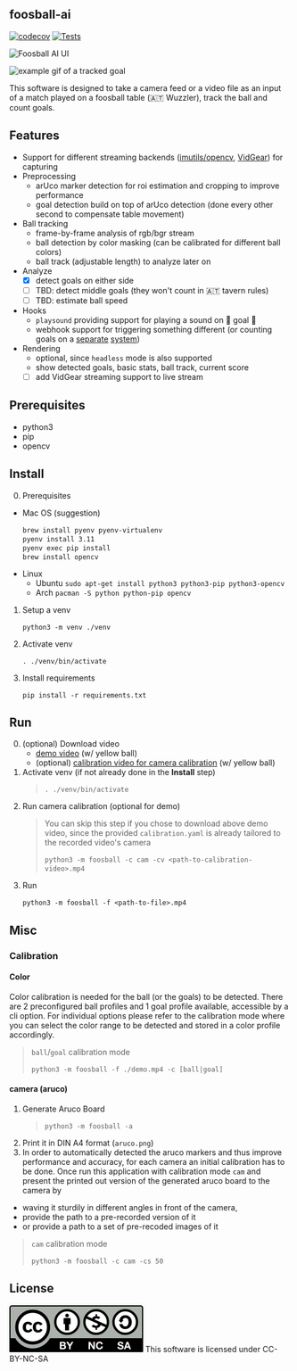 ## foosball-ai
[![codecov](https://codecov.io/gh/DarwinsBuddy/foosball-ai/branch/main/graph/badge.svg?token=ACYNOG1WFW)](https://codecov.io/gh/DarwinsBuddy/foosball-ai)
[![Tests](https://github.com/DarwinsBuddy/foosball-ai/actions/workflows/test.yml/badge.svg)](https://github.com/DarwinsBuddy/foosball-ai/actions/workflows/test.yml)

![Foosball AI UI](assets/bitmap.png)

<img alt="example gif of a tracked goal" src="https://github.com/DarwinsBuddy/foosball-ai/blob/main/misc/example.gif" width="25%" height="25%"/>

This software is designed to take a camera feed or a video file as an input of a match played
on a foosball table (🇦🇹 Wuzzler), track the ball and count goals.

## Features

* Support for different streaming backends ([imutils/opencv](https://docs.opencv.org/4.x/d8/dfe/classcv_1_1VideoCapture.html), [VidGear](https://abhitronix.github.io/vidgear/latest/)) for capturing
* Preprocessing
  * arUco marker detection for roi estimation and cropping to improve performance
  * goal detection build on top of arUco detection (done every other second to compensate table movement)
* Ball tracking
  * frame-by-frame analysis of rgb/bgr stream
  * ball detection by color masking (can be calibrated for different ball colors)
  * ball track (adjustable length) to analyze later on
* Analyze
  * [X] detect goals on either side
  * [ ] TBD: detect middle goals (they won't count in 🇦🇹 tavern rules)
  * [ ] TBD: estimate ball speed
* Hooks
  * `playsound` providing support for playing a sound on 📢 goal 🎉
  * webhook support for triggering something different (or counting goals on a [separate](https://github.com/5GS/foosball) [system](https://github.com/5GS/foosball-ui))
* Rendering
  * optional, since `headless` mode is also supported
  * show detected goals, basic stats, ball track, current score
  * [ ] add VidGear streaming support to live stream

## Prerequisites
* python3  
* pip
* opencv
  
## Install  

0. Prerequisites
  * Mac OS (suggestion)
    ```commandline
    brew install pyenv pyenv-virtualenv
    pyenv install 3.11
    pyenv exec pip install
    brew install opencv
    ```
  * Linux
    * Ubuntu `sudo apt-get install python3 python3-pip python3-opencv`
    * Arch `pacman -S python python-pip opencv`

1. Setup a venv  
    ```#!/bin/sh  
    python3 -m venv ./venv  
    ```  
2. Activate venv  
    ```#!/bin/sh  
    . ./venv/bin/activate  
    ```  
3. Install requirements  
    ```#!/bin/sh  
    pip install -r requirements.txt  
    ```
## Run  
0. (optional) Download video
   - [demo video](https://mega.nz/file/UpNSwaBY#7__EPElzGkf6ohM_Oe5kxjJpIV2TUmJ8k63HJV0X4oU) (w/ yellow ball)
   - (optional) [calibration video for camera calibration](https://mega.nz/file/w98z3ABK#e6rwmejpqAgv3Ipc5CqkkAjdf-M0NEEtcTlGkSc4hUo) (w/ yellow ball)
1. Activate venv (if not already done in the **Install** step)
    > ```#!/bin/sh
    > . ./venv/bin/activate  
    > ```
2. Run camera calibration (optional for demo)
    > You can skip this step if you chose to download above demo video, since the provided `calibration.yaml`
    > is already tailored to the recorded video's camera
    > ```#!/bin/sh  
    > python3 -m foosball -c cam -cv <path-to-calibration-video>.mp4
    > ```
3. Run
    ```#!/bin/sh  
    python3 -m foosball -f <path-to-file>.mp4
    ```
## Misc
### Calibration
#### Color
Color calibration is needed for the ball (or the goals) to be detected.
There are 2 preconfigured ball profiles and 1 goal profile available, accessible
by a cli option. For individual options please refer to the calibration mode where you can select the color range to 
be detected and stored in a color profile accordingly.

> `ball`/`goal` calibration mode
> ```#!/bin/sh  
> python3 -m foosball -f ./demo.mp4 -c [ball|goal]
> ```

#### camera (aruco)
1. Generate Aruco Board
   > ```#!/bin/sh  
   > python3 -m foosball -a
   > ```
2. Print it in DIN A4 format (`aruco.png`)
3. In order to automatically detected the aruco markers and thus
improve performance and accuracy, for each camera an initial calibration has to be done.
Once run this application with calibration mode `cam` and present the printed out version of
the generated aruco board to the camera by
- waving it sturdily in different angles in front of the camera,
- provide the path to a pre-recorded version of it
- or provide a path to a set of pre-recoded images of it

>`cam` calibration mode
> ```#!/bin/sh  
> python3 -m foosball -c cam -cs 50
> ```

## License

![CC-BY-NC-SA](https://github.com/DarwinsBuddy/foosball-ai/blob/main/misc/cc-by-nc-sa.svg)
This software is licensed under CC-BY-NC-SA
